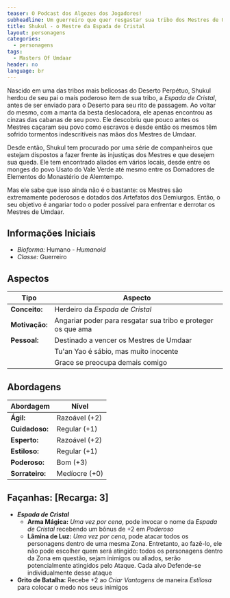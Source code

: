 ```yaml
---
teaser: O Podcast dos Algozes dos Jogadores!
subheadline: Um guerreiro que quer resgastar sua tribo dos Mestres de Umdaar
title: Shukul - o Mestre da Espada de Cristal
layout: personagens
categories:
  - personagens
tags:
  - Masters Of Umdaar 
header: no
language: br
---
```


Nascido em uma das tribos mais belicosas do Deserto Perpétuo, Shukul herdou de seu pai o mais poderoso item de sua tribo, a _Espada de Cristal_, antes de ser enviado para o Deserto para seu rito de passagem. Ao voltar do mesmo, com a manta da besta deslocadora, ele apenas encontrou as cinzas das cabanas de seu povo. Ele descobriu que pouco antes os Mestres caçaram seu povo como escravos e desde então os mesmos têm sofrido tormentos indescritíveis nas mãos dos Mestres de Umdaar.

Desde então, Shukul tem procurado por uma série de companheiros que estejam dispostos a fazer frente às injustiças dos Mestres e que desejem sua queda. Ele tem encontrado aliados em vários locais, desde entre os monges do povo Usato do Vale Verde até mesmo entre os Domadores de Elementos do Monastério de Alemtempo. 

Mas ele sabe que isso ainda não é o bastante: os Mestres são extremamente poderosos e dotados dos Artefatos dos Demiurgos. Então, o seu objetivo é angariar todo o poder possível para enfrentar e derrotar os Mestres de Umdaar.

<!-- excerpt -->

## Informações Iniciais

+ _Bioforma:_ Humano - _Humanoid_
+ _Classe:_ Guerreiro

## Aspectos

| **Tipo**       | **Aspecto**                                                            |
|----------------|------------------------------------------------------------------------|
| __Conceito:__  | Herdeiro da _Espada de Cristal_                                        |
| __Motivação:__ | Angariar poder para resgatar sua tribo e proteger os que ama           |
| __Pessoal:__   | Destinado a vencer os Mestres de Umdaar                                |
|                | Tu'an Yao é sábio, mas muito inocente                                  |
|                | Grace se preocupa demais comigo                                        |

## Abordagens

| **Abordagem**   | **Nível**     |
|-----------------|---------------|
| __Ágil:__       | Razoável (+2) |
| __Cuidadoso:__  | Regular (+1)  |
| __Esperto:__    | Razoável (+2) |
| __Estiloso:__   | Regular (+1)  |
| __Poderoso:__   | Bom (+3)      |
| __Sorrateiro:__ | Medíocre (+0) |

## Façanhas: [Recarga: 3]

+ ___Espada de Cristal___
  + __Arma Mágica:__ _Uma vez por cena_, pode invocar o nome da _Espada de Cristal_ recebendo um bônus de +2 em _Poderoso_
  + __Lâmina de Luz:__ _Uma vez por cena_, pode atacar todos os personagens dentro de uma mesma Zona. Entretanto, ao fazê-lo, ele não pode escolher quem será atingido: todos os personagens dentro da Zona em questão, sejam inimigos ou aliados, serão potencialmente atingidos pelo Ataque. Cada alvo Defende-se individualmente desse ataque
+ __Grito de Batalha:__ Recebe +2 ao _Criar Vantagens_ de maneira _Estilosa_ para colocar o medo nos seus inimigos

